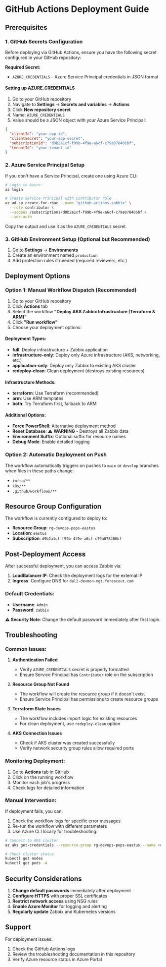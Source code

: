 # GitHub Actions Deployment Guide

## Prerequisites

### 1. GitHub Secrets Configuration

Before deploying via GitHub Actions, ensure you have the following secret configured in your GitHub repository:

**Required Secret:**
- `AZURE_CREDENTIALS` - Azure Service Principal credentials in JSON format

#### Setting up AZURE_CREDENTIALS

1. Go to your GitHub repository
2. Navigate to **Settings** → **Secrets and variables** → **Actions**
3. Click **New repository secret**
4. Name: `AZURE_CREDENTIALS`
5. Value should be a JSON object with your Azure Service Principal:

```json
{
  "clientId": "your-app-id",
  "clientSecret": "your-app-secret",
  "subscriptionId": "d9b2a1cf-f99b-4f9e-a6cf-c79a078406bf",
  "tenantId": "your-tenant-id"
}
```

### 2. Azure Service Principal Setup

If you don't have a Service Principal, create one using Azure CLI:

```bash
# Login to Azure
az login

# Create Service Principal with Contributor role
az ad sp create-for-rbac --name "github-actions-zabbix" \
  --role contributor \
  --scopes /subscriptions/d9b2a1cf-f99b-4f9e-a6cf-c79a078406bf \
  --sdk-auth
```

Copy the output and use it as the `AZURE_CREDENTIALS` secret.

### 3. GitHub Environment Setup (Optional but Recommended)

1. Go to **Settings** → **Environments**
2. Create an environment named `production`
3. Add protection rules if needed (required reviewers, etc.)

## Deployment Options

### Option 1: Manual Workflow Dispatch (Recommended)

1. Go to your GitHub repository
2. Click **Actions** tab
3. Select the workflow **"Deploy AKS Zabbix Infrastructure (Terraform & ARM)"**
4. Click **"Run workflow"**
5. Choose your deployment options:

#### Deployment Types:
- **full**: Deploy infrastructure + Zabbix application
- **infrastructure-only**: Deploy only Azure infrastructure (AKS, networking, etc.)
- **application-only**: Deploy only Zabbix to existing AKS cluster
- **redeploy-clean**: Clean deployment (destroys existing resources)

#### Infrastructure Methods:
- **terraform**: Use Terraform (recommended)
- **arm**: Use ARM templates
- **both**: Try Terraform first, fallback to ARM

#### Additional Options:
- **Force PowerShell**: Alternative deployment method
- **Reset Database**: ⚠️ **WARNING** - Destroys all Zabbix data
- **Environment Suffix**: Optional suffix for resource names
- **Debug Mode**: Enable detailed logging

### Option 2: Automatic Deployment on Push

The workflow automatically triggers on pushes to `main` or `develop` branches when files in these paths change:
- `infra/**`
- `k8s/**`
- `.github/workflows/**`

## Resource Group Configuration

The workflow is currently configured to deploy to:
- **Resource Group**: `rg-devops-pops-eastus`
- **Location**: `eastus`
- **Subscription**: `d9b2a1cf-f99b-4f9e-a6cf-c79a078406bf`

## Post-Deployment Access

After successful deployment, you can access Zabbix via:

1. **LoadBalancer IP**: Check the deployment logs for the external IP
2. **Ingress**: Configure DNS for `dal2-devmon-mgt.forescout.com`

### Default Credentials:
- **Username**: `Admin`
- **Password**: `zabbix`

⚠️ **Security Note**: Change the default password immediately after first login.

## Troubleshooting

### Common Issues:

1. **Authentication Failed**
   - Verify `AZURE_CREDENTIALS` secret is properly formatted
   - Ensure Service Principal has `Contributor` role on the subscription

2. **Resource Group Not Found**
   - The workflow will create the resource group if it doesn't exist
   - Ensure Service Principal has permissions to create resource groups

3. **Terraform State Issues**
   - The workflow includes import logic for existing resources
   - For clean deployment, use `redeploy-clean` option

4. **AKS Connection Issues**
   - Check if AKS cluster was created successfully
   - Verify network security group rules allow required ports

### Monitoring Deployment:

1. Go to **Actions** tab in GitHub
2. Click on the running workflow
3. Monitor each job's progress
4. Check logs for detailed information

### Manual Intervention:

If deployment fails, you can:

1. Check the workflow logs for specific error messages
2. Re-run the workflow with different parameters
3. Use Azure CLI locally for troubleshooting:

```bash
# Connect to AKS cluster
az aks get-credentials --resource-group rg-devops-pops-eastus --name <cluster-name>

# Check cluster status
kubectl get nodes
kubectl get pods -A
```

## Security Considerations

1. **Change default passwords** immediately after deployment
2. **Configure HTTPS** with proper SSL certificates
3. **Restrict network access** using NSG rules
4. **Enable Azure Monitor** for logging and alerting
5. **Regularly update** Zabbix and Kubernetes versions

## Support

For deployment issues:
1. Check the GitHub Actions logs
2. Review the troubleshooting documentation in this repository
3. Verify Azure resource status in Azure Portal
